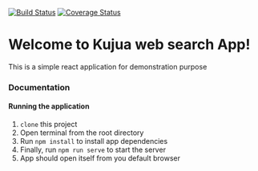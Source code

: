 [![Build Status](https://travis-ci.org/victorkarangwa4/kujua-web-search.svg?branch=develop)](https://travis-ci.org/victorkarangwa4/kujua-web-search)
[![Coverage Status](https://coveralls.io/repos/github/victorkarangwa4/kujua-web-search/badge.svg?branch=develop)](https://coveralls.io/github/victorkarangwa4/kujua-web-search?branch=develop)

# Welcome to Kujua web search App!

This is a simple react application for demonstration purpose

### Documentation

#### Running the application
1. `clone` this project
2. Open terminal from the root directory
3. Run `npm install` to install app dependencies
4. Finally, run `npm run serve` to start the server
5. App should open itself from you default browser
